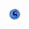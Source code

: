 <img src="_image/strike mission/20px-Strike_Mission_(map_icon).png" width="20px" height="20px" title="Strike Mission Icon" alt="RubberDuck"></img>

